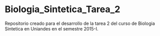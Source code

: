 # Biologia_Sintetica_Tarea_2
Repositorio creado para el desarrollo de la tarea 2 del curso de Biologia Sintetica en Uniandes en el semestre 2015-I.
